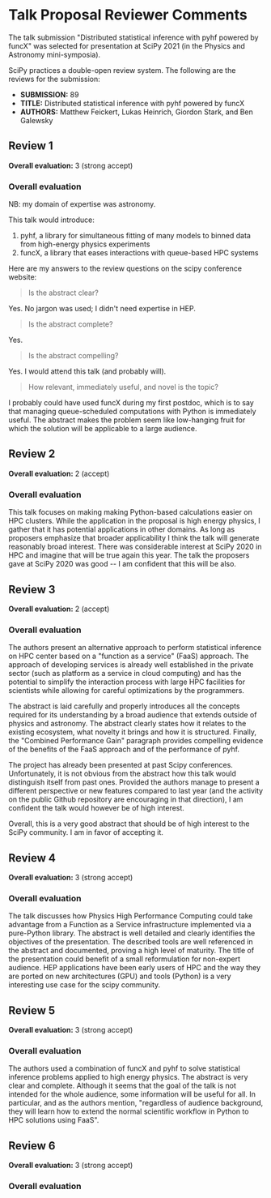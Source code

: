 # Talk Proposal Reviewer Comments

The talk submission "Distributed statistical inference with pyhf powered by funcX" was selected for presentation at SciPy 2021 (in the Physics and Astronomy mini-symposia).

SciPy practices a double-open review system.
The following are the reviews for the submission:

- **SUBMISSION:** 89
- **TITLE:** Distributed statistical inference with pyhf powered by funcX
- **AUTHORS:** Matthew Feickert, Lukas Heinrich, Giordon Stark, and Ben Galewsky

## Review 1

**Overall evaluation:** 3 (strong accept)

### Overall evaluation

NB: my domain of expertise was astronomy.

This talk would introduce:

1) pyhf, a library for simultaneous fitting of many models to binned data from high-energy physics experiments
2) funcX, a library that eases interactions with queue-based HPC systems

Here are my answers to the review questions on the scipy conference website:

> Is the abstract clear?

Yes. No jargon was used; I didn't need expertise in HEP.

> Is the abstract complete?

Yes.

> Is the abstract compelling?

Yes. I would attend this talk (and probably will).

> How relevant, immediately useful, and novel is the topic?

I probably could have used funcX during my first postdoc, which is to say that managing queue-scheduled computations with Python is immediately useful.
The abstract makes the problem seem like low-hanging fruit for which the solution will be applicable to a large audience.

## Review 2

**Overall evaluation:** 2 (accept)

### Overall evaluation

This talk focuses on making making Python-based calculations easier on HPC clusters.
While the application in the proposal is high energy physics, I gather that it has potential applications in other domains.
As long as proposers emphasize that broader applicability I think the talk will generate reasonably broad interest.
There was considerable interest at SciPy 2020 in HPC and imagine that will be true again this year.
The talk the proposers gave at SciPy 2020 was good -- I am confident that this will be also.

## Review 3

**Overall evaluation:** 2 (accept)

### Overall evaluation

The authors present an alternative approach to perform statistical inference on HPC center based on a "function as a service" (FaaS) approach.
The approach of developing services is already well established in the private sector (such as platform as a service in cloud computing) and has the potential to simplify the interaction process with large HPC facilities for scientists while allowing for careful optimizations by the programmers.

The abstract is laid carefully and properly introduces all the concepts required for its understanding by a broad audience that extends outside of physics and astronomy.
The abstract clearly states how it relates to the existing ecosystem, what novelty it brings and how it is structured.
Finally, the "Combined Performance Gain" paragraph provides compelling evidence of the benefits of the FaaS approach and of the performance of pyhf.

The project has already been presented at past Scipy conferences.
Unfortunately, it is not obvious from the abstract how this talk would distinguish itself from past ones.
Provided the authors manage to present a different perspective or new features compared to last year (and the activity on the public Github repository are encouraging in that direction), I am confident the talk would however be of high interest.

Overall, this is a very good abstract that should be of high interest to the SciPy community.
I am  in favor of accepting it.

## Review 4

**Overall evaluation:** 3 (strong accept)

### Overall evaluation

The talk discusses how Physics High Performance Computing could take advantage from a Function as a Service infrastructure implemented via a pure-Python library.
The abstract is well detailed and clearly identifies the objectives of the presentation.
The described tools are well referenced  in the abstract and documented, proving a high level of maturity.
The title of the presentation could benefit of a small reformulation for non-expert audience.
HEP applications have been early users of HPC and the way they are ported on new architectures (GPU) and tools (Python) is a very interesting use case for the scipy community.

## Review 5

**Overall evaluation:** 3 (strong accept)

### Overall evaluation

The authors used a combination of funcX and pyhf to solve statistical inference problems applied to high energy physics.
The abstract is very clear and complete.
Although it seems that the goal of the talk is not intended for the whole audience, some information will be useful for all.
In particular, and as the authors mention, "regardless of audience background, they will learn how to extend the normal scientific workflow in Python to HPC solutions using FaaS".

## Review 6

**Overall evaluation:** 3 (strong accept)

### Overall evaluation

